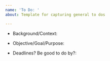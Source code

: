 ```yaml
---
name: 'To Do: '
about: Template for capturing general to dos

---
```


- Background/Context:

- Objective/Goal/Purpose:

- Deadlines? Be good to do by?:
